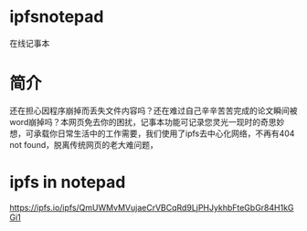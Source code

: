 # ipfsnotepad
在线记事本
# 简介
还在担心因程序崩掉而丢失文件内容吗？还在难过自己辛辛苦苦完成的论文瞬间被word崩掉吗？本网页免去你的困扰，记事本功能可记录您灵光一现时的奇思妙想，可承载你日常生活中的工作需要，我们使用了ipfs去中心化网络，不再有404 not found，脱离传统网页的老大难问题，

# ipfs in notepad
https://ipfs.io/ipfs/QmUWMvMVujaeCrVBCqRd9LjPHJykhbFteGbGr84H1kGGi1
